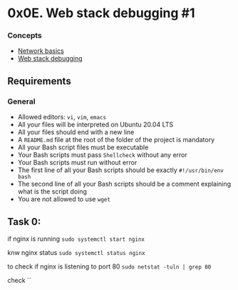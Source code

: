 # 0x0E. Web stack debugging #1

### Concepts

- [Network basics](https://intranet.alxswe.com/concepts/33)
- [Web stack debugging](https://intranet.alxswe.com/concepts/68)

## Requirements

### General

- Allowed editors: `vi`, `vim`, `emacs`
- All your files will be interpreted on Ubuntu 20.04 LTS
- All your files should end with a new line
- A `README.md` file at the root of the folder of the project is mandatory
- All your Bash script files must be executable
- Your Bash scripts must pass `Shellcheck` without any error
- Your Bash scripts must run without error
- The first line of all your Bash scripts should be exactly `#!/usr/bin/env bash`
- The second line of all your Bash scripts should be a comment explaining what is the script doing
- You are not allowed to use `wget`

## Task 0:
if nginx is running
`sudo systemctl start nginx`

knw nginx status
`sudo systemctl status nginx`

to check if nginx is listening to port 80
`sudo netstat -tuln | grep 80`

check 
``


